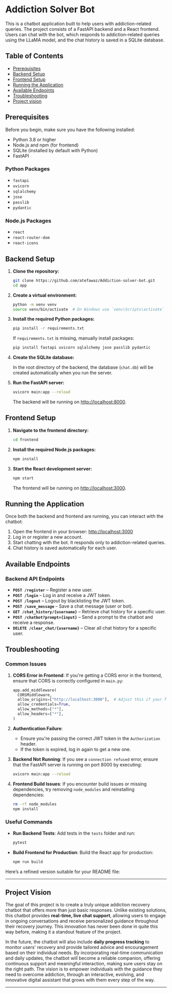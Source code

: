 # Addiction Solver Bot

This is a chatbot application built to help users with addiction-related queries. The project consists of a FastAPI backend and a React frontend. Users can chat with the bot, which responds to addiction-related queries using the LLaMA model, and the chat history is saved in a SQLite database.

## Table of Contents

- [Prerequisites](#prerequisites)
- [Backend Setup](#backend-setup)
- [Frontend Setup](#frontend-setup)
- [Running the Application](#running-the-application)
- [Available Endpoints](#available-endpoints)
- [Troubleshooting](#troubleshooting)
- [Project vision](#Project-Vision)


## Prerequisites

Before you begin, make sure you have the following installed:

- Python 3.8 or higher
- Node.js and npm (for frontend)
- SQLite (installed by default with Python)
- FastAPI

### Python Packages

- `fastapi`
- `uvicorn`
- `sqlalchemy`
- `jose`
- `passlib`
- `pydantic`

### Node.js Packages

- `react`
- `react-router-dom`
- `react-icons`

## Backend Setup

1. **Clone the repository:**

   ```bash
   git clone https://github.com/atefawaz/Addiction-solver-bot.git
   cd app
   ```

2. **Create a virtual environment:**

   ```bash
   python -m venv venv
   source venv/bin/activate  # On Windows use `venv\Scripts\activate`
   ```

3. **Install the required Python packages:**

   ```bash
   pip install -r requirements.txt
   ```

   If `requirements.txt` is missing, manually install packages:

   ```bash
   pip install fastapi uvicorn sqlalchemy jose passlib pydantic
   ```

4. **Create the SQLite database:**

   In the root directory of the backend, the database (`chat.db`) will be created automatically when you run the server.

5. **Run the FastAPI server:**

   ```bash
   uvicorn main:app --reload
   ```

   The backend will be running on [http://localhost:8000](http://localhost:8000).

## Frontend Setup

1. **Navigate to the frontend directory:**

   ```bash
   cd frontend
   ```

2. **Install the required Node.js packages:**

   ```bash
   npm install
   ```

3. **Start the React development server:**

   ```bash
   npm start
   ```

   The frontend will be running on [http://localhost:3000](http://localhost:3000).

## Running the Application

Once both the backend and frontend are running, you can interact with the chatbot:

1. Open the frontend in your browser: [http://localhost:3000](http://localhost:3000)
2. Log in or register a new account.
3. Start chatting with the bot. It responds only to addiction-related queries.
4. Chat history is saved automatically for each user.

## Available Endpoints

### Backend API Endpoints

- **`POST /register`** – Register a new user.
- **`POST /login`** – Log in and receive a JWT token.
- **`POST /logout`** – Logout by blacklisting the JWT token.
- **`POST /save_message`** – Save a chat message (user or bot).
- **`GET /chat_history/{username}`** – Retrieve chat history for a specific user.
- **`POST /chatbot?prompt={input}`** – Send a prompt to the chatbot and receive a response.
- **`DELETE /clear_chat/{username}`** – Clear all chat history for a specific user.

## Troubleshooting

### Common Issues

1. **CORS Error in Frontend**:
   If you're getting a CORS error in the frontend, ensure that CORS is correctly configured in `main.py`:
   ```python
   app.add_middleware(
     CORSMiddleware,
     allow_origins=["http://localhost:3000"],  # Adjust this if your frontend is hosted elsewhere
     allow_credentials=True,
     allow_methods=["*"],
     allow_headers=["*"],
   )
   ```

2. **Authentication Failure**:
   - Ensure you're passing the correct JWT token in the `Authorization` header.
   - If the token is expired, log in again to get a new one.

3. **Backend Not Running**:
   If you see a `connection refused` error, ensure that the FastAPI server is running on port 8000 by executing:
   ```bash
   uvicorn main:app --reload
   ```

4. **Frontend Build Issues**:
   If you encounter build issues or missing dependencies, try removing `node_modules` and reinstalling dependencies:
   ```bash
   rm -rf node_modules
   npm install
   ```

### Useful Commands

- **Run Backend Tests**:
  Add tests in the `tests` folder and run:
  ```bash
  pytest
  ```

- **Build Frontend for Production**:
  Build the React app for production:
  ```bash
  npm run build
  ```

Here’s a refined version suitable for your README file:

---

## Project Vision

The goal of this project is to create a truly unique addiction recovery chatbot that offers more than just basic responses. Unlike existing solutions, this chatbot provides **real-time, live chat support**, allowing users to engage in ongoing conversations and receive personalized guidance throughout their recovery journey. This innovation has never been done in quite this way before, making it a standout feature of the project.

In the future, the chatbot will also include **daily progress tracking** to monitor users' recovery and provide tailored advice and encouragement based on their individual needs. By incorporating real-time communication and daily updates, the chatbot will become a reliable companion, offering continuous support and meaningful interaction, making sure users stay on the right path. The vision is to empower individuals with the guidance they need to overcome addiction, through an interactive, evolving, and innovative digital assistant that grows with them every step of the way.

---

